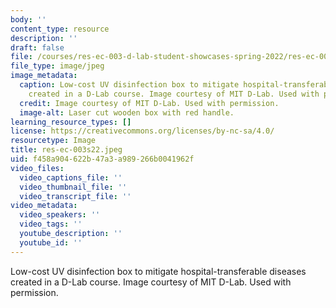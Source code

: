 ```yaml
---
body: ''
content_type: resource
description: ''
draft: false
file: /courses/res-ec-003-d-lab-student-showcases-spring-2022/res-ec-003s22.jpeg
file_type: image/jpeg
image_metadata:
  caption: Low-cost UV disinfection box to mitigate hospital-transferable diseases
    created in a D-Lab course. Image courtesy of MIT D-Lab. Used with permission.
  credit: Image courtesy of MIT D-Lab. Used with permission.
  image-alt: Laser cut wooden box with red handle.
learning_resource_types: []
license: https://creativecommons.org/licenses/by-nc-sa/4.0/
resourcetype: Image
title: res-ec-003s22.jpeg
uid: f458a904-622b-47a3-a989-266b0041962f
video_files:
  video_captions_file: ''
  video_thumbnail_file: ''
  video_transcript_file: ''
video_metadata:
  video_speakers: ''
  video_tags: ''
  youtube_description: ''
  youtube_id: ''
---
```

Low-cost UV disinfection box to mitigate hospital-transferable diseases created in a D-Lab course. Image courtesy of MIT D-Lab. Used with permission.